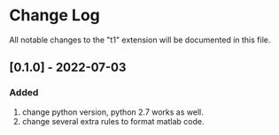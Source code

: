 # Change Log

All notable changes to the "t1" extension will be documented in this file.

## [0.1.0] - 2022-07-03

### Added

1. change python version, python 2.7 works as well.
2. change several extra rules to format matlab code.
